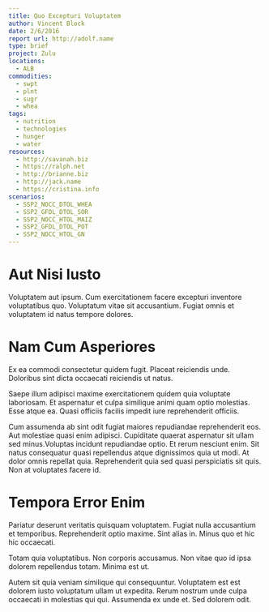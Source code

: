 ```yaml
---
title: Quo Excepturi Voluptatem
author: Vincent Block
date: 2/6/2016
report url: http://adolf.name
type: brief
project: Zulu
locations:
  - ALB
commodities:
  - swpt
  - plnt
  - sugr
  - whea
tags:
  - nutrition
  - technologies
  - hunger
  - water
resources:
  - http://savanah.biz
  - https://ralph.net
  - http://brianne.biz
  - http://jack.name
  - https://cristina.info
scenarios:
  - SSP2_NOCC_DTOL_WHEA
  - SSP2_GFDL_DTOL_SOR
  - SSP2_NOCC_HTOL_MAIZ
  - SSP2_GFDL_DTOL_POT
  - SSP2_NOCC_HTOL_GN
---
```

# Aut Nisi Iusto
Voluptatem aut ipsum. Cum exercitationem facere excepturi inventore voluptatibus quo. Voluptatum vitae sit accusantium. Fugiat omnis et voluptatem id natus tempore dolores.

# Nam Cum Asperiores
Ex ea commodi consectetur quidem fugit. Placeat reiciendis unde. Doloribus sint dicta occaecati reiciendis ut natus.
 Saepe illum adipisci maxime exercitationem quidem quia voluptate laboriosam. Et aspernatur et culpa similique animi quam optio molestias. Esse atque ea. Quasi officiis facilis impedit iure reprehenderit officiis.
 Cum assumenda ab sint odit fugiat maiores repudiandae reprehenderit eos. Aut molestiae quasi enim adipisci. Cupiditate quaerat aspernatur sit ullam sed minus.Voluptas incidunt repudiandae optio. Et rerum nesciunt enim. Sit natus consequatur quasi repellendus atque dignissimos quia ut modi. At dolor omnis repellat quia. Reprehenderit quia sed quasi perspiciatis sit quis. Non at voluptates facere id.

# Tempora Error Enim
Pariatur deserunt veritatis quisquam voluptatem. Fugiat nulla accusantium et temporibus. Reprehenderit optio maxime. Sint alias in. Minus quo et hic hic occaecati.
 Totam quia voluptatibus. Non corporis accusamus. Non vitae quo id ipsa dolorem repellendus totam. Minima est ut.
 Autem sit quia veniam similique qui consequuntur. Voluptatem est est dolorem iusto voluptatum ullam ut expedita. Rerum nostrum unde culpa occaecati in molestias qui qui. Assumenda ex unde et. Sed dolorem odit.
